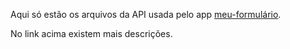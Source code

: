 Aqui só estão os arquivos da API usada pelo app [meu-formulário](https://github.com/clovisdanielss/meu-formulario).

No link acima existem mais descrições.
